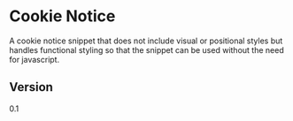 # Cookie Notice

A cookie notice snippet that does not include visual or positional styles but handles functional styling so that the snippet can be used without the need for javascript.

## Version

0.1